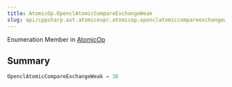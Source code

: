 ```yaml
---
title: AtomicOp.OpenclAtomicCompareExchangeWeak
slug: api/cppsharp.ast.atomicexpr.atomicop.openclatomiccompareexchangeweak
---
```

Enumeration Member in [AtomicOp](/api/cppsharp/ast/atomicexpr/atomicop)

## Summary



```csharp
OpenclAtomicCompareExchangeWeak = 36
```

